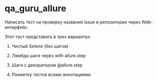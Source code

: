    # qa_guru_allure
Написать тест на проверку названия Issue в репозитории через Web-интерфейс.



Этот тест представить в трех вариантах:

1. Чистый Selene (без шагов)

2. Лямбда шаги через with allure.step

3. Шаги с декоратором @allure.step

4. Разметку тестов всеми аннотациями
